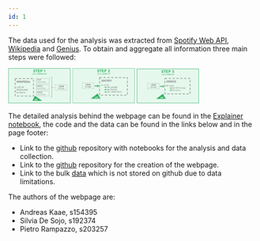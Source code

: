 ```yaml
---
id: 1
---
```


The data used for the analysis was extracted from [Spotify Web API](https://developer.spotify.com/documentation/web-api/quick-start/), [Wikipedia](https://en.wikipedia.org/wiki/Lists_of_musicians) and [Genius](https://genius.com/). To obtain and aggregate all information three main steps were followed:

<img src="../images/ab_s1.png" width="25%">

<img src="../images/ab_s2.png" width="25%">

<img src="../images/ab_s3.png" width="25%">

The detailed analysis behind the webpage can be found in the [Explainer notebook](https://nbviewer.jupyter.org/github/andreas-kaae/socialgraphs2020_artists_collaborations_network/blob/main/main_TheExplainerNotebook.ipynb), the code and the data can be found in the links below and in the page footer:

- Link to the [github](https://github.com/andreas-kaae/socialgraphs2020_artists_collaborations_network) repository with notebooks for the analysis and data collection.
- Link to the [github](https://github.com/peterampazzo/dtu-02805-website/) repository for the creation of the webpage.
- Link to the bulk [data](https://dtudk.sharepoint.com/:f:/r/sites/SocialGraphs/Shared%20Documents/project-data?csf=1&web=1&e=GCJcyZ) which is not stored on github due to data limitations.

The authors of the webpage are:

- Andreas Kaae, s154395
- Silvia De Sojo, s192374
- Pietro Rampazzo, s203257
